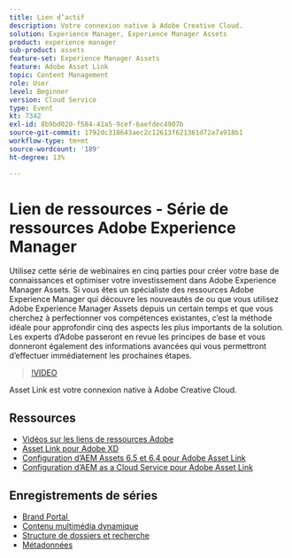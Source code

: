 ```yaml
---
title: Lien d’actif
description: Votre connexion native à Adobe Creative Cloud.
solution: Experience Manager, Experience Manager Assets
product: experience manager
sub-product: assets
feature-set: Experience Manager Assets
feature: Adobe Asset Link
topic: Content Management
role: User
level: Beginner
version: Cloud Service
type: Event
kt: 7342
exl-id: 8b9bd020-f584-41a5-9cef-6aefdec4907b
source-git-commit: 1792dc318643aec2c12613f621361d72a7a918b1
workflow-type: tm+mt
source-wordcount: '189'
ht-degree: 13%

---
```


# Lien de ressources - Série de ressources Adobe Experience Manager

Utilisez cette série de webinaires en cinq parties pour créer votre base de connaissances et optimiser votre investissement dans Adobe Experience Manager Assets. Si vous êtes un spécialiste des ressources Adobe Experience Manager qui découvre les nouveautés de ou que vous utilisez Adobe Experience Manager Assets depuis un certain temps et que vous cherchez à perfectionner vos compétences existantes, c’est la méthode idéale pour approfondir cinq des aspects les plus importants de la solution. Les experts d’Adobe passeront en revue les principes de base et vous donneront également des informations avancées qui vous permettront d’effectuer immédiatement les prochaines étapes.

>[!VIDEO](https://video.tv.adobe.com/v/332127/?quality=12&learn=on&hidetitle=true)

Asset Link est votre connexion native à Adobe Creative Cloud.

## Ressources

* [Vidéos sur les liens de ressources Adobe](https://experienceleague.adobe.com/docs/experience-manager-learn/assets/adobe-asset-link/launch-adobe-asset-link.html?lang=fr)
* [Asset Link pour Adobe XD](https://helpx.adobe.com/enterprise/admin-guide.html/enterprise/using/adobe-asset-link-for-xd.ug.html)
* [Configuration d’AEM Assets 6.5 et 6.4 pour Adobe Asset Link](https://helpx.adobe.com/enterprise/using/configure-aem-assets-6-for-asset-link.html)
* [Configuration d’AEM as a Cloud Service pour Adobe Asset Link](https://helpx.adobe.com/fr/enterprise/admin-guide.html/enterprise/using/configure-aem-assets-for-asset-link.ug.html)

## Enregistrements de séries

* [Brand Portal ](brand-portal.md)
* [Contenu multimédia dynamique](dynamic-media.md)
* [Structure de dossiers et recherche](folder-structure-search.md)
* [Métadonnées](metadata.md)
